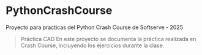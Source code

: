 # PythonCrashCourse
Proyecto para practicas del Python Crash Course de Softserve - 2025
> Práctica CAD En este proyecto se documenta la práctica realizada en Crash Course, incluyendo los ejercicios durante la clase.  

